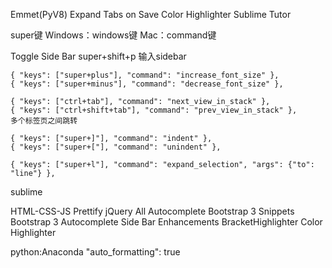 Emmet(PyV8)
Expand Tabs on Save
Color Highlighter
Sublime Tutor


super键
Windows：windows键
Mac：command键

Toggle Side Bar
super+shift+p
输入sidebar

    { "keys": ["super+plus"], "command": "increase_font_size" },
    { "keys": ["super+minus"], "command": "decrease_font_size" },

    { "keys": ["ctrl+tab"], "command": "next_view_in_stack" },
    { "keys": ["ctrl+shift+tab"], "command": "prev_view_in_stack" },
    多个标签页之间跳转

    { "keys": ["super+]"], "command": "indent" },
    { "keys": ["super+["], "command": "unindent" },

    { "keys": ["super+l"], "command": "expand_selection", "args": {"to": "line"} },


sublime

HTML-CSS-JS Prettify
jQuery
All Autocomplete
Bootstrap 3 Snippets
Bootstrap 3 Autocomplete
Side Bar Enhancements
BracketHighlighter
Color Highlighter

python:Anaconda
"auto_formatting": true



